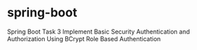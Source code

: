 # spring-boot
Spring Boot Task 3
  Implement Basic Security Authentication and Authorization
  Using BCrypt
  Role Based Authentication
